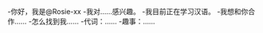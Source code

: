 -你好，我是@Rosie-xx
-我对……感兴趣。
-我目前正在学习汉语。
-我想和你合作……
-怎么找到我……
-代词：……
-趣事：……

<!---
Rosie-xx/Rosie-xx是一个特殊的存储库，因为它的'README.md（这个文件）会出现在您的GitHub配置文件中。
您可以单击预览链接查看更改。
--->
